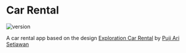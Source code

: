 # Car Rental

![version](https://img.shields.io/badge/Beta-0.1.0-yellow.svg)

A car rental app based on the design
[Exploration Car Rental](https://www.uplabs.com/posts/exploration-car-rental) by
[Puji Ari Setiawan](https://www.uplabs.com/pujiari)
